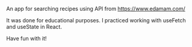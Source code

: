 An app for searching recipes using API from https://www.edamam.com/ 

It was done for educational purposes. I practiced working with useFetch and useState in React.

Have fun with it!
